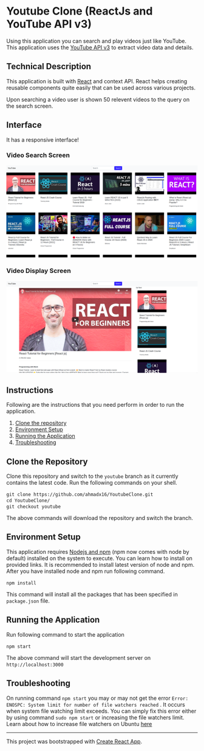 # Youtube Clone (ReactJs and YouTube API v3)

Using this application you can search and play videos just like YouTube. This application uses the [YouTube API v3](https://developers.google.com/youtube/v3) to extract video data and details.

## Technical Description
This application is built with [React](https://reactjs.org/) and context API. React helps creating reusable components quite easily that can be used across various projects.

Upon searching a video user is shown 50 relevent videos to the query on the search screen.

## Interface

It has a responsive interface!

### Video Search Screen
![Video Search](readme_files/video_search.png)

### Video Display Screen
![Video Search](readme_files/video_detail.png)

## Instructions

Following are the instructions that you need perform in order to run the application.

1. [Clone the repository](#clone-the-repository)
1. [Environment Setup](#environment-setup)
1. [Running the Application](#running-the-application)
1. [Troubleshooting](#troubleshooting)

## Clone the Repository

Clone this repository and switch to the `youtube` branch as it currently contains the latest code. Run the following commands on your shell.

``` shell
git clone https://github.com/ahmadx16/YoutubeClone.git
cd YoutubeClone/
git checkout youtube
``` 

The above commands will download the repository and switch the branch.

## Environment Setup

This application requires [Nodejs and npm](https://nodejs.org/en/) (npm now comes with node by default) installed on the system to execute. You can learn how to install on provided links. It is recommended to install latest version of node and npm. 
After you have installed node and npm run following command.

``` shell
npm install
```

This command will install all the packages that has been specified in `package.json` file.

## Running the Application

Run following command to start the application

``` shell
npm start
```

The above command will start the development server on `http://localhost:3000`

## Troubleshooting

On running command `npm start` you may or may not get the error `Error: ENOSPC: System limit for number of file watchers reached` . It occurs when system file watching limit exceeds. You can simply fix this error either by using command `sudo npm start` or increasing the file watchers limit. Learn about how to increase file watchers on Ubuntu [here](https://stackoverflow.com/questions/55763428/react-native-error-enospc-system-limit-for-number-of-file-watchers-reached)



___
This project was bootstrapped with [Create React App](https://github.com/facebook/create-react-app).
